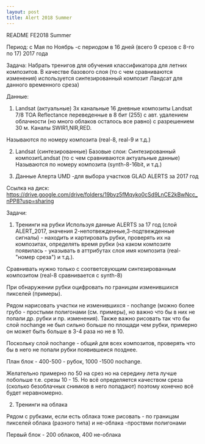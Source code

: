 ```yaml
---
layout: post
title: Alert 2018 Summer
---
```


README FE2018 Summer

Период:
с Мая по Ноябрь -с периодом в 16 дней (всего 9 срезов c 8-го по 17) 2017 года

Задача:
Набрать тренигов для обучения классификатора для летних композитов.
В качестве базового слоя (то с чем сравниваются изменения) используется синтезированный композит Ландсат для данного временного среза)


Данные:
1. Landsat (актуальные)
3х канальные 16 дневные композиты Landsat 7/8 TOA Reflectance переведенные в 8 бит (255) с авт. удалением облачности (но много облаков осталось все равно) с разрешением 30 м. 
Каналы SWIR1,NIR,RED.

Называются по номеру композита (real-8, real-9 и т.д.)

2. Landsat (синтезированные)
Базовые слои: Синтезированный композитLandsat (то с чем сравниваются актуальные данные)
Называются по номеру композита (synth-8-16bit, и т.д.)

3. Данные Алерта UMD -для выбора участков
GLAD ALERTS за 2017 год

Ссылка на диск:
https://drive.google.com/drive/folders/19byz5fMqyko0cSd9LnCE2kBwNcc_nPP8?usp=sharing

Задачи:

1. Тренинги на рубки
Используя данные ALERTS за 17 год (слой ALERT_2017, значения 2-непотвежденные,3-подтвежденные сигналы)  - находить и картировать рубки, 
проверять их на композитах, определять время рубки (на каком композите появилась - указывать в аттрибутах слоя имя композита (real-"номер среза")  и т.д.).

Сравнивать нужно только с соответсвующим синтезированным композитом (real-8 сравнивается с synth-8)

При обнаружении рубки оцифровать по границам изменившихся пикселей (примеры). 

Рядом нарисовать участки не изменившихся - nochange (можно более грубо - простыми полигонами (см. примеры), но важно что бы в них не попали др. рубки и пр. изменения). Также важно рисовать так что бы слой nochange не был сильно больше по площади чем рубки, примерно он может быть больше в 3-4 раза но не в 10.

Поскольку слой nochange - общий для всех композитов, проверять что бы в него не попали рубки появившеися позднее.

План блок - 400-500 - рубок, 1000 -1500 nochange.

Желательно примерно по 50 на срез но на середину лета лучше побольше
т.е. срезы 10 - 15. 
Но всё определяется качеством среза (сколько безоблачных снимков в него попадают) поэтому конечно
всё будет неравномерно. 


2.  Тренинги на облака

Рядом с рубками, если есть облака тоже рисовать - по границам пикселей облака (разного типа)
и не-облака -проствми полигонами

Первый блок - 200 облаков, 400 не-облака



